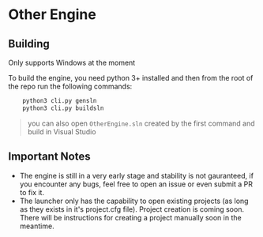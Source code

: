 # Other Engine

## Building

Only supports Windows at the moment

To build the engine, you need python 3+ installed and then from the root of the repo run the following commands:

```bash
    python3 cli.py gensln
    python3 cli.py buildsln
```
> you can also open `OtherEngine.sln` created by the first command and build in Visual Studio

## Important Notes

- The engine is still in a very early stage and stability is not gauranteed, if you encounter any bugs, feel free to open an issue or even submit a PR to fix it. 
- The launcher only has the capability to open existing projects (as long as they exists in it's project.cfg file). Project creation is coming soon. There will be instructions for
    creating a project manually soon in the meantime.
